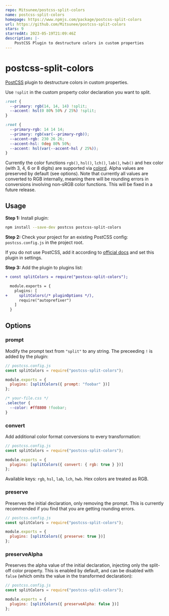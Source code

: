 ```yaml
---
repo: Mitsunee/postcss-split-colors
name: postcss-split-colors
homepage: https://www.npmjs.com/package/postcss-split-colors
url: https://github.com/Mitsunee/postcss-split-colors
stars: 9
starredAt: 2023-05-19T21:09:46Z
description: |-
    PostCSS Plugin to destructure colors in custom properties
---
```


# postcss-split-colors

[PostCSS] plugin to destructure colors in custom properties.

Use `!split` in the custom property color declaration you want to split.

[postcss]: https://github.com/postcss/postcss

```css
:root {
  --primary: rgb(14, 14, 14) !split;
  --accent: hsl(0 80% 50% / 25%) !split;
}
```

```css
:root {
  --primary-rgb: 14 14 14;
  --primary: rgb(var(--primary-rgb));
  --accent-rgb: 230 26 26;
  --accent-hsl: 0deg 80% 50%;
  --accent: hsl(var(--accent-hsl / 25%));
}
```

Currently the color functions `rgb()`, `hsl()`, `lch()`, `lab()`, `hwb()` and hex color (with 3, 4, 6 or 8 digits) are supported via [colord]. Alpha values are preserved by default (see options). Note that currently all values are converted to RGB internally, meaning there will be rounding errors in conversions involving non-sRGB color functions. This will be fixed in a future release.

## Usage

**Step 1:** Install plugin:

```sh
npm install --save-dev postcss postcss-split-colors
```

**Step 2:** Check your project for an existing PostCSS config: `postcss.config.js`
in the project root.

If you do not use PostCSS, add it according to [official docs]
and set this plugin in settings.

**Step 3:** Add the plugin to plugins list:

```diff
+ const splitColors = require("postcss-split-colors");

  module.exports = {
    plugins: [
+     splitColors(/* pluginOptions */),
      require("autoprefixer")
    ]
  }
```

## Options

### prompt

Modify the prompt text from `"split"` to any string. The preceeding `!` is added by the plugin:

```js
// postcss.config.js
const splitColors = require("postcss-split-colors");

module.exports = {
  plugins: [splitColors({ prompt: "foobar" })]
};
```

```css
/* your-file.css */
.selector {
  --color: #ff8800 !foobar;
}
```

### convert

Add additional color format conversions to every transformation:

```js
// postcss.config.js
const splitColors = require("postcss-split-colors");

module.exports = {
  plugins: [splitColors({ convert: { rgb: true } })]
};
```

Available keys: `rgb`, `hsl`, `lab`, `lch`, `hwb`. Hex colors are treated as RGB.

### preserve

Preserves the initial declaration, only removing the prompt. This is currently recommended if you find that you are getting rounding errors.

```js
// postcss.config.js
const splitColors = require("postcss-split-colors");

module.exports = {
  plugins: [splitColors({ preserve: true })]
};
```

### preserveAlpha

Preserves the alpha value of the initial declaration, injecting only the split-off color property. This is enabled by default, and can be disabled with `false` (which omits the value in the transformed declaration):

```js
// postcss.config.js
const splitColors = require("postcss-split-colors");

module.exports = {
  plugins: [splitColors({ preserveAlpha: false })]
};
```

[official docs]: https://github.com/postcss/postcss#usage
[colord]: https://github.com/omgovich/colord

